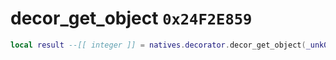 # decor_get_object `0x24F2E859`

```lua
local result --[[ integer ]] = natives.decorator.decor_get_object(_unk0 --[[ integer ]], _unk1 --[[ integer ]])
```